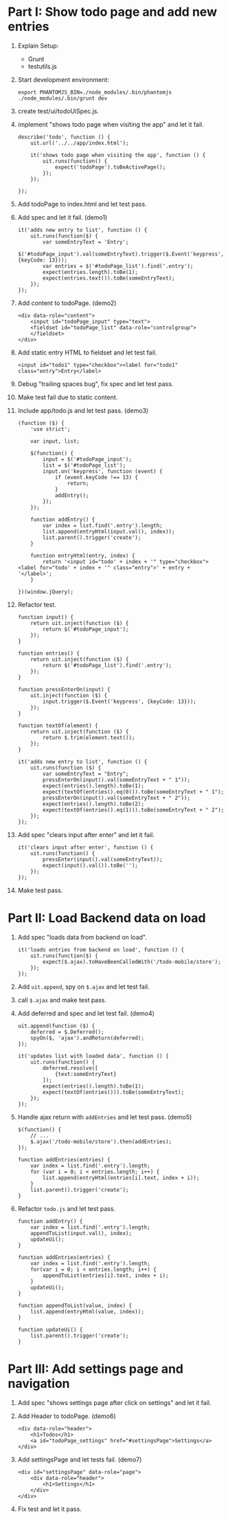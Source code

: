 
# Part I: Show todo page and add new entries #

1.  Explain Setup:

    *   Grunt
    *   testutils.js

1.  Start development environment:

        export PHANTOMJS_BIN=./node_modules/.bin/phantomjs
        ./node_modules/.bin/grunt dev

1.  create test/ui/todoUiSpec.js.

1.  implement "shows todo page when visiting the app" and let it fail.

        describe('todo', function () {
            uit.url('../../app/index.html');

            it('shows todo page when visiting the app', function () {
                uit.runs(function() {
                    expect('todoPage').toBeActivePage();
                });
            });

        });

1.  Add todoPage to index.html and let test pass.

1.  Add spec and let it fail. (demo1)

        it('adds new entry to list', function () {
            uit.runs(function($) {
                var someEntryText = 'Entry';
                $('#todoPage_input').val(someEntryText).trigger($.Event('keypress', {keyCode: 13}));
                var entries = $('#todoPage_list').find('.entry');
                expect(entries.length).toBe(1);
                expect(entries.text()).toBe(someEntryText);
            });
        });

1.  Add content to todoPage. (demo2)

        <div data-role="content">
            <input id="todoPage_input" type="text">
            <fieldset id="todoPage_list" data-role="controlgroup">
            </fieldset>
        </div>

1.  Add static entry HTML to fieldset and let test fail.

        <input id="todo1" type="checkbox"><label for="todo1" class="entry">Entry</label>

1.  Debug "trailing spaces bug", fix spec and let test pass.

1.  Make test fail due to static content.

1.  Include app/todo.js and let test pass. (demo3)

        (function ($) {
            'use strict';

            var input, list;

            $(function() {
                input = $('#todoPage_input');
                list = $('#todoPage_list');
                input.on('keypress', function (event) {
                    if (event.keyCode !== 13) {
                        return;
                    }
                    addEntry();
                });
            });

            function addEntry() {
                var index = list.find('.entry').length;
                list.append(entryHtml(input.val(), index));
                list.parent().trigger('create');
            }

            function entryHtml(entry, index) {
                return '<input id="todo' + index + '" type="checkbox"><label for="todo' + index + '" class="entry">' + entry + '</label>';
            }

        })(window.jQuery);

1.  Refactor test.

        function input() {
            return uit.inject(function ($) {
                return $('#todoPage_input');
            });
        }

        function entries() {
            return uit.inject(function ($) {
                return $('#todoPage_list').find('.entry');
            });
        }

        function pressEnterOn(input) {
            uit.inject(function ($) {
                input.trigger($.Event('keypress', {keyCode: 13}));
            });
        }

        function textOf(element) {
            return uit.inject(function ($) {
                return $.trim(element.text());
            });
        }

        it('adds new entry to list', function () {
            uit.runs(function ($) {
                var someEntryText = "Entry";
                pressEnterOn(input().val(someEntryText + " 1"));
                expect(entries().length).toBe(1);
                expect(textOf(entries().eq(0))).toBe(someEntryText + " 1");
                pressEnterOn(input().val(someEntryText + " 2"));
                expect(entries().length).toBe(2);
                expect(textOf(entries().eq(1))).toBe(someEntryText + " 2");
            });
        });

1.  Add spec "clears input after enter" and let it fail.

        it('clears input after enter', function () {
            uit.runs(function() {
                pressEnter(input().val(someEntryText));
                expect(input().val()).toBe('');
            });
        });

1.  Make test pass.

# Part II: Load Backend data on load #

1.  Add spec "loads data from backend on load".

        it('loads entries from backend on load', function () {
            uit.runs(function($) {
                expect($.ajax).toHaveBeenCalledWith('/todo-mobile/store');
            });
        });

1.  Add `uit.append`, spy on `$.ajax` and let test fail.

1.  call `$.ajax` and make test pass.

1.  Add deferred and spec and let test fail. (demo4)

        uit.append(function ($) {
            deferred = $.Deferred();
            spyOn($, 'ajax').andReturn(deferred);
        });

        it('updates list with loaded data', function () {
            uit.runs(function() {
                deferred.resolve([
                    {text:someEntryText}
                ]);
                expect(entries().length).toBe(1);
                expect(textOf(entries())).toBe(someEntryText);
            });
        });

1.  Handle ajax return with `addEntries` and let test pass. (demo5)

        $(function() {
            // ...
            $.ajax('/todo-mobile/store').then(addEntries);
        });

        function addEntries(entries) {
            var index = list.find('.entry').length;
            for (var i = 0; i < entries.length; i++) {
                list.append(entryHtml(entries[i].text, index + i));
            }
            list.parent().trigger('create');
        }

1.  Refactor `todo.js` and let test pass.

        function addEntry() {
            var index = list.find('.entry').length;
            appendToList(input.val(), index);
            updateUi();
        }

        function addEntries(entries) {
            var index = list.find('.entry').length;
            for(var i = 0; i < entries.length; i++) {
                appendToList(entries[i].text, index + i);
            }
            updateUi();
        }

        function appendToList(value, index) {
            list.append(entryHtml(value, index));
        }

        function updateUi() {
            list.parent().trigger('create');
        }

# Part III: Add settings page and navigation #

1.  Add spec "shows settings page after click on settings" and let it fail.

1.  Add Header to todoPage. (demo6)

        <div data-role="header">
            <h1>Todos</h1>
            <a id="todoPage_settings" href="#settingsPage">Settings</a>
        </div>

1.  Add settingsPage and let tests fail. (demo7)

        <div id="settingsPage" data-role="page">
            <div data-role="header">
                <h1>Settings</h1>
            </div>
        </div>

1.  Fix test and let it pass.
